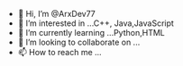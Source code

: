 - 👋 Hi, I’m @ArxDev77
- 👀 I’m interested in ...C++, Java,JavaScript
- 🌱 I’m currently learning ...Python,HTML
- 💞️ I’m looking to collaborate on ...
- 📫 How to reach me ...

<!---
ArxDev77/ArxDev77 is a ✨ special ✨ repository because its `README.md` (this file) appears on your GitHub profile.
You can click the Preview link to take a look at your changes.
--->
